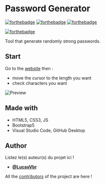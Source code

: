 # Password Generator

[![forthebadge](https://forthebadge.com/images/badges/uses-html.svg)](https://forthebadge.com)
[![forthebadge](https://forthebadge.com/images/badges/uses-css.svg)](https://forthebadge.com)
[![forthebadge](https://forthebadge.com/images/badges/made-with-javascript.svg)](https://forthebadge.com)

[![forthebadge](http://forthebadge.com/images/badges/built-with-love.svg)](http://forthebadge.com)

Tool that generate randomly strong passwords.

## Start

Go to the [website](https://LucasVbr.github.io/password-generator/) then :
- move the cursor to the length you want
- check characters you want

![Preview]()

## Made with

- HTML5, CSS3, JS
- Bootstrap5
- Visual Studio Code, GitHub Desktop

## Author
Listez le(s) auteur(s) du projet ici !
* [**@LucasVbr**](https://github.com/lucasvbr)

All the [contributors](https://github.com/lucasvbr/password-generator/contributors) of the project are here !
